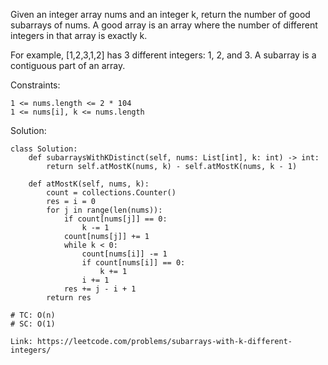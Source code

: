 Given an integer array nums and an integer k, return the number of good subarrays of nums.
A good array is an array where the number of different integers in that array is exactly k.

For example, [1,2,3,1,2] has 3 different integers: 1, 2, and 3.
A subarray is a contiguous part of an array.

Constraints:
```
1 <= nums.length <= 2 * 104
1 <= nums[i], k <= nums.length
```
Solution:
```
class Solution:
    def subarraysWithKDistinct(self, nums: List[int], k: int) -> int:
        return self.atMostK(nums, k) - self.atMostK(nums, k - 1)
        
    def atMostK(self, nums, k):
        count = collections.Counter()
        res = i = 0
        for j in range(len(nums)):
            if count[nums[j]] == 0:
                k -= 1
            count[nums[j]] += 1
            while k < 0:
                count[nums[i]] -= 1
                if count[nums[i]] == 0:
                    k += 1
                i += 1
            res += j - i + 1
        return res

# TC: O(n)
# SC: O(1)
```
```
Link: https://leetcode.com/problems/subarrays-with-k-different-integers/
```
